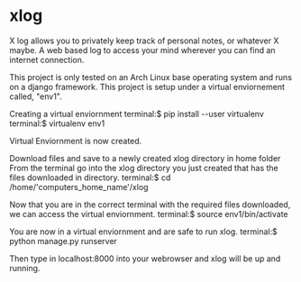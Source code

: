 # xlog
X log allows you to privately keep track of personal notes, or whatever X maybe. A web based log to access your mind wherever you can find an internet connection.

This project is only tested on an Arch Linux base operating system and runs on a django framework.
This project is setup under a virtual enviornement called, "env1".

Creating a virtual enviornment
terminal:$ pip install --user virtualenv
terminal:$ virtualenv env1 

Virtual Enviornment is now created.

Download files and save to a newly created xlog directory in home folder
From the terminal go into the xlog directory you just created that has the files downloaded in directory.
terminal:$ cd /home/'computers_home_name'/xlog

Now that you are in the  correct terminal with the required files downloaded, we can access the virtual enviornment.
terminal:$ source env1/bin/activate

You are now in a virtual enviornment and are safe to run xlog.
terminal:$ python manage.py runserver

Then type in localhost:8000 into your webrowser and xlog will be up and running.



